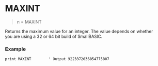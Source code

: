 # MAXINT

> n = MAXINT

Returns the maximum value for an integer. The value depends on whether you are using a 32 or 64 bit build of SmallBASIC.

### Example

```
print MAXINT        ' Output 9223372036854775807
```



